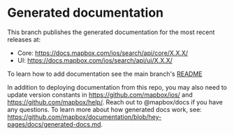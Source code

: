 # Generated documentation
This branch publishes the generated documentation for the most recent releases at:
  * Core: https://docs.mapbox.com/ios/search/api/core/X.X.X/
  * UI: https://docs.mapbox.com/ios/search/api/ui/X.X.X/

To learn how to add documentation see the main branch's [README](https://github.com/mapbox/mapbox-search-ios/blob/develop/README.md)

In addition to deploying documentation from this repo, you may also need to update version constants in https://github.com/mapbox/ios/ and https://github.com/mapbox/help/. Reach out to @mapbox/docs if you have any questions. To learn more about how generated docs work, see: https://github.com/mapbox/documentation/blob/hey-pages/docs/generated-docs.md.
